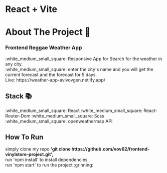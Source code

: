 # React + Vite

<h1>About The Project 🙋</h1>
<h3>Frontend Reggae Weather App </h3>
:white_medium_small_square: Responsive App for Search for the weather in any city.</br>
:white_medium_small_square: enter the city's name and you will get the current forecast and the forecast for 5 days. 
</br>
Live: https://weather-app-avivovgen.netlify.app/
</br>
<h2>Stack 📚</h2>
:white_medium_small_square: React
:white_medium_small_square: React-Router-Dom
:white_medium_small_square: Scss
:white_medium_small_square: openweathermap APi
<h2>How To Run </h2>
simply clone my repo <strong> 'git clone https://github.com/vov62/frontend-vinylstore-project.git',</strong></br>
run 'npm install' to install dependencies,</br> 
run 'npm start' to run the project  :grinning:
</br>
</br>
</br>
